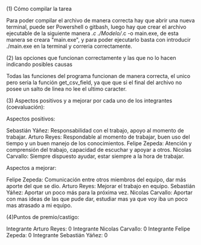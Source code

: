(1) Cómo compilar la tarea

Para poder compilar el archivo de manera correcta hay que abrir una nueva terminal, puede ser Powershell o gitbash, luego hay que crear el archivo ejecutable de la siguiente manera *.c ./Modelo/*.c -o main.exe, de esta manera se creara "main.exe", y para poder ejecutarlo basta con introducir ./main.exe en la terminal y correria correctamente.

(2) las opciones que funcionan correctamente y las que no lo hacen indicando posibles causas

Todas las funciones del programa funcionan de manera correcta, el unico pero seria la función get_csv_field, ya que que si el final del archivo no posee un salto de linea no lee el ultimo caracter.

(3) Aspectos positivos y a mejorar por cada uno de los integrantes (coevaluación):

Aspectos positivos:

Sebastián Yáñez: Responsabilidad con el trabajo, apoyo al momento de trabajar.
Arturo Reyes: Respondable al momento de trabajar, buen uso del tiempo y un buen manejo de los conocimientos.
Felipe Zepeda: Atención y comprensión del trabajo, capacidad de escuchar y apoyar a otros.
Nicolas Carvallo: Siempre dispuesto ayudar, estar siempre a la hora de trabajar.

Aspectos a mejorar:

Felipe Zepeda: Comunicación entre otros miembros del equipo, dar más aporte del que se dio.
Arturo Reyes: Mejorar el trabajo en equipo.
Sebastián Yáñez: Aportar un poco más para la próxima vez.
Nicolas Carvallo: Aportar con mas ideas de las que pude dar, estudiar mas ya que voy iba un poco mas atrasado a mi equipo.

(4)Puntos de premio/castigo:

Integrante Arturo Reyes: 0
Integrante Nicolas Carvallo: 0
Integrante Felipe Zepeda: 0
Integrante Sebastián Yáñez: 0